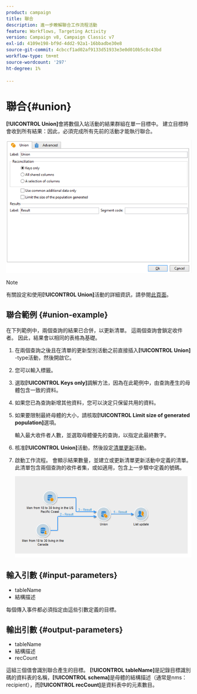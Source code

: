 ```yaml
---
product: campaign
title: 聯合
description: 進一步瞭解聯合工作流程活動
feature: Workflows, Targeting Activity
version: Campaign v8, Campaign Classic v7
exl-id: 4109e198-bf9d-4dd2-92a1-16bbadbe30e8
source-git-commit: 4cbccf1ad02af9133d51933e3e0d010b5c8c43bd
workflow-type: tm+mt
source-wordcount: '297'
ht-degree: 1%

---
```


# 聯合{#union}

**[!UICONTROL Union]**&#x200B;會將數個入站活動的結果群組在單一目標中。 建立目標時會收到所有結果：因此，必須完成所有先前的活動才能執行聯合。

![](assets/s_user_segmentation_union.png)

>[!NOTE]
>
>有關設定和使用&#x200B;**[!UICONTROL Union]**&#x200B;活動的詳細資訊，請參閱[此頁面](targeting-workflows.md#combining-several-targets--union-)。

## 聯合範例 {#union-example}

在下列範例中，兩個查詢的結果已合併，以更新清單。 這兩個查詢會鎖定收件者。 因此，結果會以相同的表格為基礎。

1. 在兩個查詢之後且在清單的更新型別活動之前直接插入&#x200B;**[!UICONTROL Union]** -type活動，然後開啟它。
1. 您可以輸入標籤。
1. 選取&#x200B;**[!UICONTROL Keys only]**&#x200B;調解方法，因為在此範例中，由查詢產生的母體包含一致的資料。
1. 如果您已為查詢新增其他資料，您可以決定只保留共用的資料。
1. 如果要限制最終母體的大小，請核取&#x200B;**[!UICONTROL Limit size of generated population]**&#x200B;選項。

   輸入最大收件者人數，並選取母體優先的查詢，以指定此最終數字。

1. 核准&#x200B;**[!UICONTROL Union]**&#x200B;活動，然後設定[清單更新](list-update.md)活動。
1. 啟動工作流程。 會顯示結果數量，並建立或更新清單更新活動中定義的清單。 此清單包含兩個查詢的收件者集，或如適用，包含上一步驟中定義的號碼。

   ![](assets/union_example.png)

## 輸入引數 {#input-parameters}

* tableName
* 結構描述

每個傳入事件都必須指定由這些引數定義的目標。

## 輸出引數 {#output-parameters}

* tableName
* 結構描述
* recCount

這組三個值會識別聯合產生的目標。 **[!UICONTROL tableName]**&#x200B;是記錄目標識別碼的資料表的名稱，**[!UICONTROL schema]**&#x200B;是母體的結構描述（通常是nms：recipient），而&#x200B;**[!UICONTROL recCount]**&#x200B;是資料表中的元素數目。

